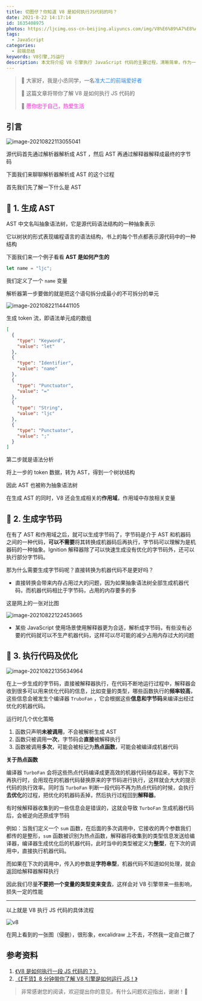 ```yaml
---
title: 切图仔？你知道 V8 是如何执行JS代码的吗？
date: 2021-8-22 14:17:14
id: 1635408975
photos: https://ljcimg.oss-cn-beijing.aliyuncs.com/img/V8%E6%89%A7%E8%A1%8Cjs.png
tags:
  - JavaScript
categories:
  - 前端总结
keywords: V8引擎,JS运行
description: 本文将介绍 V8 引擎执行 JavaScript 代码的主要过程，清晰简单，作为一名前端人员一定要了解它！
---
```




> 📢 大家好，我是小丞同学，一名<font color=#2e86de>准大二的前端爱好者</font>
>
> 📢 这篇文章将带你了解 V8 是如何执行 JS 代码的
>
> 📢 <font color=#f368e0>**愿你忠于自己，热爱生活**</font>

## 引言

![image-20210822113055041](https://ljcimg.oss-cn-beijing.aliyuncs.com/img/image-20210822113055041.png)

源代码首先通过解析器解析成 AST ，然后 AST 再通过解释器解释成最终的字节码

下面我们来聊聊解析器解析成 AST 的这个过程

首先我们先了解一下什么是 AST

## 🍉 1. 生成 AST

AST 中文名叫抽象语法树，它是源代码语法结构的一种抽象表示

它以树状的形式表现编程语言的语法结构，书上的每个节点都表示源代码中的一种结构

下面我们来一个例子看看 **AST 是如何产生的**

```js
let name = "ljc";
```

我们定义了一个 `name` 变量

解析器第一步要做的就是把这个语句拆分成最小的不可拆分的单元

![image-20210822114441105](https://ljcimg.oss-cn-beijing.aliyuncs.com/img/image-20210822114441105.png)

生成 token 流，即语法单元成的数组

```json
[
  {
    "type": "Keyword",
    "value": "let"
  },
  {
    "type": "Identifier",
    "value": "name"
  },
  {
    "type": "Punctuator",
    "value": "="
  },
  {
    "type": "String",
    "value": "ljc"
  },
  {
    "type": "Punctuator",
    "value": ";"
  }
]
```

第二步就是语法分析

将上一步的 token 数据，转为 AST，得到一个树状结构

因此 AST 也被称为抽象语法树

在生成 AST 的同时，V8 还会生成相关的**作用域**，作用域中存放相关变量

## 🍏 2. 生成字节码

在有了 AST 和作用域之后，就可以生成字节码了，字节码是介于 AST 和机器码之间的一种代码，**可以不需要**将其转换成机器码后再执行，字节码可以理解为是机器码的一种抽象。Ignition 解释器除了可以快速生成没有优化的字节码外，还可以执行部分字节码。

那为什么需要生成字节码呢？直接转换为机器代码不是更好吗？

- 直接转换会带来内存占用过大的问题，因为如果抽象语法树全部生成机器代码，而机器代码相比于字节码，占用的内存要多的多

这是网上的一张对比图

![image-20210822122453665](https://ljcimg.oss-cn-beijing.aliyuncs.com/img/image-20210822122453665.png)

- 某些 JavaScript 使用场景使用解释器更为合适，解析成字节码，有些没有必要的代码就可以不生产机器代码，这样可以尽可能的减少占用内存过大的问题

## 🍒 3. 执行代码及优化

![image-20210822135634964](https://ljcimg.oss-cn-beijing.aliyuncs.com/img/image-20210822135634964.png)

在上一步生成的字节码，直接被解释器执行，在代码不断地运行过程中，解释器会收到很多可以用来优化代码的信息，比如变量的类型，哪些函数执行的**频率较高**，这些信息会被发生个编译器 `TruboFan` ，它会根据这些**信息和字节码**来编译出经过优化的机器代码。

运行时几个优化策略

1. 函数只声明**未被调用**，不会被解析生成 AST
2. 函数只被调用**一次**，字节码会**直接**被解释执行
3. 函数被调用**多次**，可能会被标记为**热点函数**，可能会被编译成机器代码

**关于热点函数**

编译器 `TurboFan` 会将这些热点代码编译成更高效的机器代码储存起来，等到下次再执行时，会用现在的机器代码替换原来的字节码进行执行，这样就会大大的提示代码的执行效率。同时当 `TurboFan` 判断一段代码不再为热点代码的时候，会执行**去优化**的过程，把优化的机器码丢掉，然后执行过程回到**解释器**。

有时候解释器收集到的一些信息会是错误的，这就会导致 `TurboFan` 生成机器代码后，会被逆向还原成字节码

例如：当我们定义一个 `sum` 函数，在后面的多次调用中，它接收的两个参数我们都传的是整形，`sum` 函数被识别为热点函数，解释器将收集到的类型信息发送给编译器，编译器生成优化后的机器代码，此时当中的类型被定义为**整型**，在下次的调用中，直接执行机器代码。

而如果在下次的调用中，传入的参数是**字符串型**，机器代码不知道如何处理，就会返回给解释器解释执行

因此我们尽量**不要把一个变量的类型变来变去**，这样会对 V8 引擎带来一些影响，损失一定的性能

---

以上就是 V8 执行 JS 代码的具体流程

![v8](https://ljcimg.oss-cn-beijing.aliyuncs.com/img/v8.jpg)

在网上看到的一张图（侵删），很形象，excalidraw 上不去，不然我一定自己做了

## 参考资料

1. [《V8 是如何执行一段 JS 代码的？》](https://blog.csdn.net/React_Community/article/details/107344321?ops_request_misc=%257B%2522request%255Fid%2522%253A%2522162960012416780357221106%2522%252C%2522scm%2522%253A%252220140713.130102334.pc%255Fall.%2522%257D&request_id=162960012416780357221106&biz_id=0&utm_medium=distribute.pc_search_result.none-task-blog-2~all~first_rank_ecpm_v1~rank_v29_ecpm-6-107344321.first_rank_v2_pc_rank_v29&utm_term=v8%E6%89%A7%E8%A1%8CJS%E4%BB%A3%E7%A0%81&spm=1018.2226.3001.4187)
2. [《【干货】8 分钟带你了解 V8 引擎是如何运行 JS！》](https://www.bilibili.com/video/BV1zV411z7RX?from=search&seid=11844131633111646720)

> 非常感谢您的阅读，欢迎提出你的意见，有什么问题欢迎指出，谢谢！🎈
